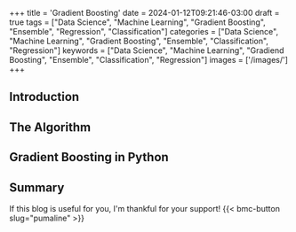 +++
title = 'Gradient Boosting'
date = 2024-01-12T09:21:46-03:00
draft = true
tags = ["Data Science", "Machine Learning", "Gradient Boosting", "Ensemble", "Regression", "Classification"]
categories = ["Data Science", "Machine Learning", "Gradient Boosting", "Ensemble", "Classification", "Regression"]
keywords = ["Data Science", "Machine Learning", "Gradiend Boosting", "Ensemble", "Classification", "Regression"]
images = ['/images/']
+++

## Introduction

## The Algorithm

## Gradient Boosting in Python

## Summary

If this blog is useful for you, I'm thankful for your support!
{{< bmc-button slug="pumaline" >}}


